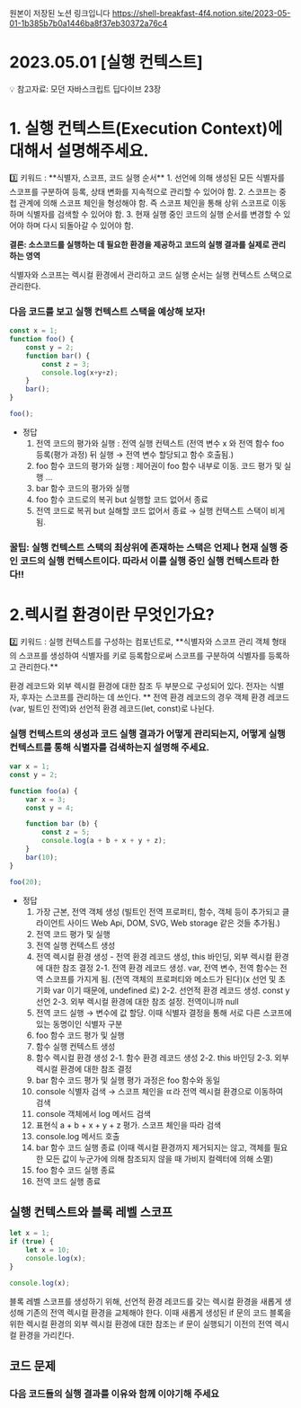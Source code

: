 원본이 저장된 노션 링크입니다 
https://shell-breakfast-4f4.notion.site/2023-05-01-1b385b7b0a1446ba8f37eb30372a76c4
# 2023.05.01 [실행 컨텍스트]

<aside>
💡 참고자료: 모던 자바스크립트 딥다이브 23장

</aside>

# 1. **실행 컨텍스트(Execution Context)에 대해서 설명해주세요.**

<aside>
3️⃣ 키워드 :  **식별자, 스코프, 코드 실행 순서**
1. 선언에 의해 생성된 모든 식별자를 스코프를 구분하여 등록, 상태 변화를 지속적으로 관리할 수 있어야 함.
2. 스코프는 중첩 관계에 의해 스코프 체인을 형성해야 함. 즉 스코프 체인을 통해 상위 스코프로 이동하며 식별자를 검색할 수 있어야 함. 
3. 현재 실행 중인 코드의 실행 순서를 변경할 수 있어야 하며 다시 되돌아갈 수 있어야 함.

**결론: 소스코드를 실행하는 데 필요한 환경을 제공하고 코드의 실행 결과를 실제로 관리하는 영역**

</aside>

식별자와 스코프는 렉시컬 환경에서 관리하고 코드 실행 순서는 실행 컨텍스트 스택으로 관리한다. 

### 다음 코드를 보고 실행 컨텍스트 스택을 예상해 보자!

```jsx
const x = 1;
function foo() {
	const y = 2;
	function bar() {
		const z = 3; 
		console.log(x+y+z);
	}
	bar();
}

foo();
```

- 정답
    1. 전역 코드의 평가와 실행 : 전역 실행 컨텍스트 (전역 변수 x 와 전역 함수 foo 등록(평가 과정) 뒤 실행 → 전역 변수 할당되고 함수 호출됨.)
    2. foo 함수 코드의 평가와 실행 : 제어권이 foo 함수 내부로 이동. 코드 평가 및 실행 …
    3. bar 함수 코드의 평가와 실행
    4. foo 함수 코드로의 복귀 but 실행할 코드 없어서 종료  
    5. 전역 코드로 복귀 but 실해할 코드 없어서 종료 → 실행 컨택스트 스택이 비게 됨.
    

### 꿀팁: 실행 컨텍스트 스택의 최상위에 존재하는 스택은 언제나 현재 실행 중인 코드의 실행 컨텍스트이다. 따라서 이를 실행 중인 실행 컨텍스트라 한다!!

# 2.렉시컬 환경이란 무엇인가요?

<aside>
2️⃣ 키워드 : 실행 컨텍스트를 구성하는 컴포넌트로, **식별자와 스코프 관리
객체 형태의 스코프를 생성하여 식별자를 키로 등록함으로써 스코프를 구분하여 식별자를 등록하고 관리한다.**

</aside>

환경 레코드와 외부 렉시컬 환경에 대한 참조 두 부분으로 구성되어 있다. 전자는 식별자, 후자는 스코프를 관리하는 데 쓰인다. 
** 전역 환경 레코드의 경우 객체 환경 레코드(var, 빌트인 전역)와 선언적 환경 레코드(let, const)로 나뉜다. 

### 실행 컨텍스트의 생성과 코드 실행 결과가 어떻게 관리되는지, 어떻게 실행 컨텍스트를 통해 식별자를 검색하는지 설명해 주세요.

```jsx
var x = 1;
const y = 2;

function foo(a) {
	var x = 3;
	const y = 4;

	function bar (b) {
		const z = 5;
		console.log(a + b + x + y + z);
	}
	bar(10);
}

foo(20);
```

- 정답
    1. 가장 근본, 전역 객체 생성 (빌트인 전역 프로퍼티, 함수, 객체 등이 추가되고 클라이언트 사이드 Web Api, DOM, SVG, Web storage 같은 것들 추가됨.)
    2. 전역 코드 평가 및 실행
    1. 전역 실행 컨텍스트 생성
    2. 전역 렉시컬 환경 생성 - 전역 환경 레코드 생성, this 바인딩, 외부 렉시컬 환경에 대한 참조 결정
    2-1. 전역 환경 레코드 생성. var, 전역 변수, 전역 함수는 전역 스코프를 가지게 됨. (전역 객체의 프로퍼티와 메소드가 된다)(x 선언 및 초기화 var 이기 때문에, undefined 로)
    2-2. 선언적 환경 레코드 생성. const y 선언 
    2-3. 외부 렉시컬 환경에 대한 참조 설정. 전역이니까 null 
    3. 전역 코드 실행 → 변수에 값 할당. 이때 식별자 결정을 통해 서로 다른 스코프에 있는 동명이인 식별자 구분
    3. foo 함수 코드 평가 및 실행
    1. 함수 실행 컨텍스트 생성
    2. 함수 렉시컬 환경 생성 
    2-1. 함수 환경 레코드 생성 
    2-2. this 바인딩
    2-3. 외부 렉시컬 환경에 대한 참조 결정  
    4. bar 함수 코드 평가 및 실행
    평가 과정은 foo 함수와 동일
    1. console 식별자 검색 → 스코프 체인을 ㄸ라 전역 렉시컬 환경으로 이동하여 검색
    2. console 객체에서 log 메서드 검색 
    3. 표현식 a + b + x + y + z 평가. 스코프 체인을 따라 검색 
    4. console.log 메서드 호출 
    5. bar 함수 코드 실행 종료 (이때 렉시컬 환경까지 제거되지는 않고, 객체를 필요한 모든 값이 누군가에 의해 참조되지 않을 때 가비지 컬렉터에 의해 소멸)
    6. foo 함수 코드 실행 종료 
    7. 전역 코드 실행 종료 
     

## 실행 컨텍스트와 블록 레벨 스코프

```jsx
let x = 1;
if (true) {
	let x = 10; 
	console.log(x);
}

console.log(x);
```

블록 레벨 스코프를 생성하기 위해, 선언적 환경 레코드를 갖는 렉시컬 환경을 새롭게 생성해 기존의 전역 렉시컬 환경을 교체해야 한다. 이때 새롭게 생성된 if 문의 코드 블록을 위한 렉시컬 환경의 외부 렉시컬 환경에 대한 참조는 if 문이 실행되기 이전의 전역 렉시컬 환경을 가리킨다. 

## 코드 문제

### 다음 코드들의 실행 결과를 이유와 함께 이야기해 주세요
